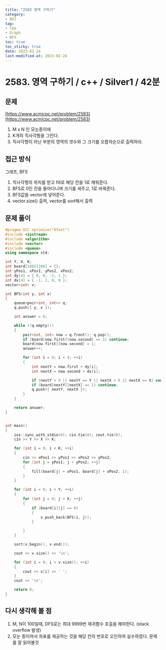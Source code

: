 ```yaml
---
title: "2583 영역 구하기"
category:
- BOJ
tag:
- Cpp
- Graph
- BFS
toc: true
toc_sticky: true
date: 2023-02-24
last-modified-at: 2023-02-24
---
```


# 2583. 영역 구하기 / c++ / Silver1 / 42분

## 문제
[https://www.acmicpc.net/problem/2583](https://www.acmicpc.net/problem/2583)   
1. M x N 인 모눈종이에
2. K개의 직사각형을 그린다.
3. 직사각형이 아닌 부분의 영역의 갯수와 그 크기를 오름차순으로 출력하라.

## 접근 방식
그래프, BFS   
1. 직사각형의 위치를 받고 fill로 해당 칸을 1로 채워준다.
2. BFS로 0인 칸을 돌아다니며 크기를 세주고, 1로 바꿔준다.
3. BFS값을 vector에 넣어준다.
4. vector.size() 출력, vector를 sort해서 출력

## 문제 풀이
```c++
#pragma GCC optimize("Ofast")
#include <iostream>
#include <algorithm>
#include <vector>
#include <queue>
using namespace std;

int Y, X, K;
int board[100][100] = {};
int yPos1, xPos1, yPos2, xPos2;
int dy[4] = { 0, 0, -1, 1 };
int dx[4] = { -1, 1, 0, 0 };
vector<int> v;

int BFS(int y, int x)
{
    queue<pair<int, int>> q;
    q.push({ y, x });

    int answer = 0;

    while (!q.empty())
    {
        pair<int, int> now = q.front(); q.pop();
        if (board[now.first][now.second] == 1) continue;
        board[now.first][now.second] = 1;
        answer++;

        for (int i = 0; i < 4; ++i)
        {
            int nextY = now.first + dy[i];
            int nextX = now.second + dx[i];

            if (nextY < 0 || nextY == Y || nextX < 0 || nextX == X) continue;
            if (board[nextY][nextX] == 1) continue;
            q.push({ nextY, nextX });
        }
    }

    return answer;
}


int main()
{
    ios::sync_with_stdio(0); cin.tie(0); cout.tie(0);
    cin >> Y >> X >> K;

    for (int i = 0; i < K; ++i)
    {
        cin >> xPos1 >> yPos1 >> xPos2 >> yPos2;
        for (int j = yPos1; j < yPos2; ++j)
        {
            fill(board[j] + xPos1, board[j] + xPos2, 1);
        }
    }

    for (int i = 0; i < Y; ++i)
    {
        for (int j = 0; j < X; ++j)
        {
            if (board[i][j] == 0)
            {
                v.push_back(BFS(i, j));
            }

        }
    }

    sort(v.begin(), v.end());

    cout << v.size() << '\n';

    for (int i = 0; i < v.size(); ++i)
    {
        cout << v[i] << ' ';
    }
    cout << '\n';

    return 0;
}
```

## 다시 생각해 볼 점
1. M, N이 100일때, DFS로는 최대 9999번 재귀함수 호출을 해야한다. (stack overflow 발생)
2. 모눈 종이여서 좌표를 제공하는 것을 해당 칸의 번호로 오인하여 실수하였다. 문제를 잘 읽어볼것
